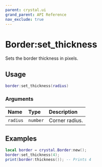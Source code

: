 ```yaml
---
parent: crystal.ui
grand_parent: API Reference
nav_exclude: true
---
```


# Border:set_thickness

Sets the border thickness in pixels.

## Usage

```lua
border:set_thickness(radius)
```

### Arguments

| Name     | Type     | Description    |
| :------- | :------- | :------------- |
| `radius` | `number` | Corner radius. |

## Examples

```lua
local border = crystal.Border:new();
border:set_thickness(4);
print(border:thickness()); -- Prints 4
```
